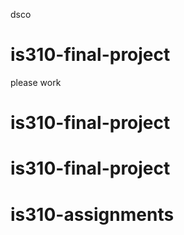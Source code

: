 dsco
# is310-final-project
please work
# is310-final-project
# is310-final-project
# is310-assignments
